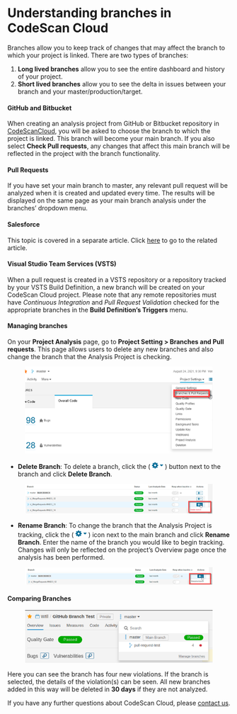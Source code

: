 # Understanding branches in CodeScan Cloud

Branches allow you to keep track of changes that may affect the branch to which your project is linked. There are two types of branches:

1. **Long lived branches** allow you to see the entire dashboard and history of your project.
2. **Short lived branches** allow you to see the delta in issues between your branch and your master/production/target.

#### GitHub and Bitbucket <a href="#github-and-bitbucket" id="github-and-bitbucket"></a>

When creating an analysis project from GitHub or Bitbucket repository in [CodeScanCloud](https://www.codescan.io/products/cloud/), you will be asked to choose the branch to which the project is linked. This branch will become your main branch. If you also select **Check Pull requests**, any changes that affect this main branch will be reflected in the project with the branch functionality.

#### Pull Requests <a href="#pull-requests" id="pull-requests"></a>

If you have set your main branch to master, any relevant pull request will be analyzed when it is created and updated every time. The results will be displayed on the same page as your main branch analysis under the branches’ dropdown menu.

#### Salesforce <a href="#salesforce" id="salesforce"></a>

This topic is covered in a separate article. Click [here](https://knowledgebase.autorabit.com/codescan/docs/understanding-branches-for-salesforce-project) to go to the related article.

#### Visual Studio Team Services (VSTS) <a href="#visual-studio-team-services-vsts" id="visual-studio-team-services-vsts"></a>

When a pull request is created in a VSTS repository or a repository tracked by your VSTS Build Definition, a new branch will be created on your CodeScan Cloud project. Please note that any remote repositories must have _Continuous Integration_ and _Pull Request Validation_ checked for the appropriate branches in the **Build Definition’s Triggers** menu.

#### Managing branches <a href="#managing-branches" id="managing-branches"></a>

On your **Project Analysis** page, go to **Project Setting > Branches and Pull requests**. This page allows users to delete any new branches and also change the branch that the Analysis Project is checking.

<figure><img src="../../../../.gitbook/assets/image (45) (1) (1) (1) (1) (1) (1) (1) (1) (1).png" alt="" width="450"><figcaption></figcaption></figure>

* **Delete Branch**: To delete a branch, click the (![](<../../../../.gitbook/assets/image (64) (1) (1) (1) (1) (1) (1) (1).png>)) button next to the branch and click **Delete Branch**.

<figure><img src="../../../../.gitbook/assets/image (46) (1) (1) (1) (1) (1) (1) (1) (1) (1).png" alt=""><figcaption></figcaption></figure>

* **Rename Branch**: To change the branch that the Analysis Project is tracking, click the (![](<../../../../.gitbook/assets/image (65) (1) (1) (1) (1) (1) (1) (1).png>)) icon next to the main branch and click **Rename Branch**. Enter the name of the branch you would like to begin tracking. Changes will only be reflected on the project’s Overview page once the analysis has been performed.

<figure><img src="../../../../.gitbook/assets/image (47) (1) (1) (1) (1) (1) (1) (1) (1) (1).png" alt=""><figcaption></figcaption></figure>

#### Comparing Branches <a href="#comparing-branches" id="comparing-branches"></a>

<figure><img src="../../../../.gitbook/assets/image (44) (1) (1) (1) (1) (1) (1) (1) (1) (1).png" alt=""><figcaption></figcaption></figure>

Here you can see the branch has four new violations. If the branch is selected, the details of the violation(s) can be seen. All new branches added in this way will be deleted in **30 days** if they are not analyzed.

If you have any further questions about CodeScan Cloud, please [contact us](https://www.codescan.io/contact/).
